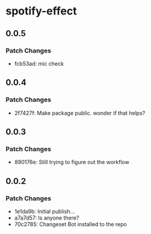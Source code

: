 # spotify-effect

## 0.0.5

### Patch Changes

- fcb53ad: mic check

## 0.0.4

### Patch Changes

- 2f7427f: Make package public. wonder if that helps?

## 0.0.3

### Patch Changes

- 890176e: Still trying to figure out the workflow

## 0.0.2

### Patch Changes

- 1e1da9b: Initial publish...
- a7a7d57: Is anyone there?
- 70c2785: Changeset Bot installed to the repo
